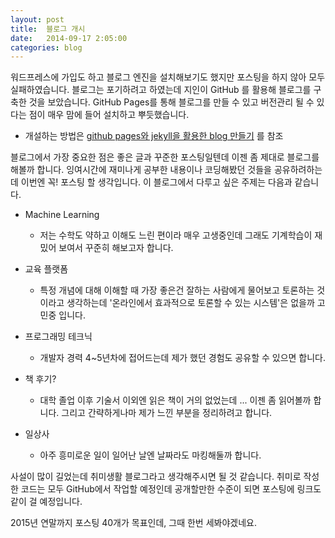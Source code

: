```yaml
---
layout: post
title:  블로그 개시
date:   2014-09-17 2:05:00
categories: blog
---
```


워드프레스에 가입도 하고 블로그 엔진을 설치해보기도 했지만 포스팅을 하지 않아 모두 실패하였습니다.
블로그는 포기하려고 하였는데 지인이 GitHub 를 활용해 블로그를 구축한 것을 보았습니다.
GitHub Pages를 통해 블로그를 만들 수 있고 버전관리 될 수 있다는 점이 매우 맘에 들어 설치하고 뿌듯했습니다.

* 개설하는 방법은 [github pages와 jekyll을 활용한 blog 만들기] 를 참조

블로그에서 가장 중요한 점은 좋은 글과 꾸준한 포스팅일텐데 이젠 좀 제대로 블로그를 해볼까 합니다.
잉여시간에 재미나게 공부한 내용이나 코딩해봤던 것들을 공유하려하는데 이번엔 꼭! 포스팅 할 생각입니다.
이 블로그에서 다루고 싶은 주제는 다음과 같습니다.

* Machine Learning
  - 저는 수학도 약하고 이해도 느린 편이라 매우 고생중인데 그래도 기계학습이 재밌어 보여서 꾸준히 해보고자 합니다.


* 교육 플랫폼
  - 특정 개념에 대해 이해할 때 가장 좋은건 잘하는 사람에게 물어보고 토론하는 것이라고 생각하는데 '온라인에서 효과적으로 토론할 수 있는 시스템'은 없을까 고민중 입니다.


* 프로그래밍 테크닉
  - 개발자 경력 4~5년차에 접어드는데 제가 했던 경험도 공유할 수 있으면 합니다.


* 책 후기?
  - 대학 졸업 이후 기술서 이외엔 읽은 책이 거의 없었는데 ... 이젠 좀 읽어볼까 합니다. 그리고 간략하게나마 제가 느낀 부분을 정리하려고 합니다.


* 일상사
  - 아주 흥미로운 일이 일어난 날엔 날짜라도 마킹해둘까 합니다.

사설이 많이 길었는데 취미생활 블로그라고 생각해주시면 될 것 같습니다.
취미로 작성한 코드는 모두 GitHub에서 작업할 예정인데 공개할만한 수준이 되면 포스팅에 링크도 같이 걸 예정입니다.

2015년 연말까지 포스팅 40개가 목표인데, 그때 한번 세봐야겠네요.

[github pages와 jekyll을 활용한 blog 만들기]: http://lacti.me/2014/06/23/blog-with-github-pages-and-jekyll/
